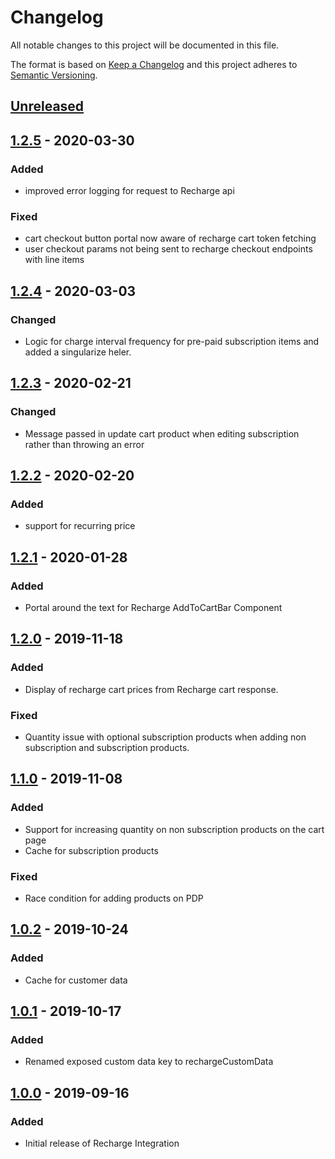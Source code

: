# Changelog

All notable changes to this project will be documented in this file.

The format is based on [Keep a Changelog](http://keepachangelog.com/) and this project adheres to [Semantic Versioning](http://semver.org/).

## [Unreleased]

## [1.2.5] - 2020-03-30
### Added
- improved error logging for request to Recharge api
### Fixed
- cart checkout button portal now aware of recharge cart token fetching
- user checkout params not being sent to recharge checkout endpoints with line items

## [1.2.4] - 2020-03-03
### Changed
- Logic for charge interval frequency for pre-paid subscription items and added a singularize heler.

## [1.2.3] - 2020-02-21
### Changed
- Message passed in update cart product when editing subscription rather than throwing an error

## [1.2.2] - 2020-02-20
### Added
- support for recurring price

## [1.2.1] - 2020-01-28
### Added
- Portal around the text for Recharge AddToCartBar Component

## [1.2.0] - 2019-11-18
### Added
- Display of recharge cart prices from Recharge cart response.
### Fixed
- Quantity issue with optional subscription products when adding non subscription and subscription products.

## [1.1.0] - 2019-11-08
### Added
- Support for increasing quantity on non subscription products on the cart page
- Cache for subscription products
### Fixed
- Race condition for adding products on PDP

## [1.0.2] - 2019-10-24
### Added
- Cache for customer data

## [1.0.1] - 2019-10-17
### Added
- Renamed exposed custom data key to rechargeCustomData

## [1.0.0] - 2019-09-16
### Added
- Initial release of Recharge Integration

[Unreleased]: https://github.com/shopgate-professional-services/ext-recharge/compare/v1.2.5...HEAD
[1.2.5]: https://github.com/shopgate-professional-services/ext-recharge/compare/v1.2.4...v1.2.5
[1.2.4]: https://github.com/shopgate-professional-services/ext-recharge/compare/v1.2.3...v1.2.4
[1.2.3]: https://github.com/shopgate-professional-services/ext-recharge/compare/v1.2.2...v1.2.3
[1.2.2]: https://github.com/shopgate-professional-services/ext-recharge/compare/v1.2.1...v1.2.2
[1.2.1]: https://github.com/shopgate-professional-services/ext-recharge/compare/v1.2.0...v1.2.1
[1.2.0]: https://github.com/shopgate-professional-services/ext-recharge/compare/v1.1.0...v1.2.0
[1.1.0]: https://github.com/shopgate-professional-services/ext-recharge/compare/v1.0.2...v1.1.0
[1.0.2]: https://github.com/shopgate-professional-services/ext-recharge/compare/v1.0.1...v1.0.2
[1.0.1]: https://github.com/shopgate-professional-services/ext-recharge/compare/v1.0.0...v1.0.1
[1.0.0]: https://github.com/shopgate-professional-services/ext-recharge/releases/v1.0.0
